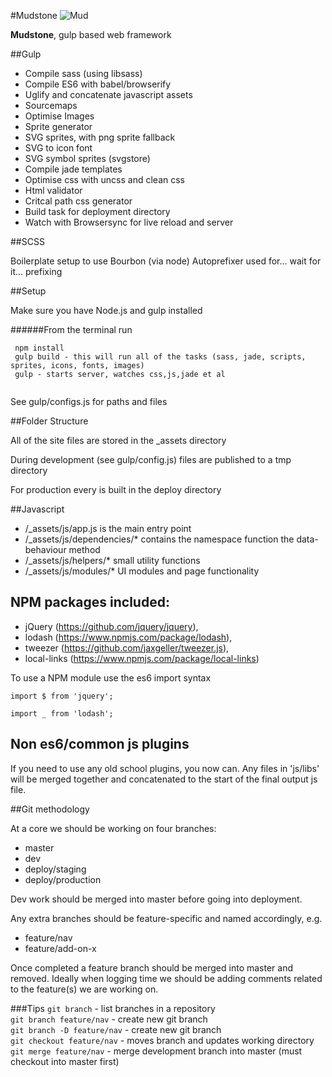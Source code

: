 #Mudstone
![Mud](http://ournameismud.co.uk/css/images/maps-icon.png)

**Mudstone**, gulp based web framework

##Gulp 

* Compile sass (using libsass)
* Compile ES6 with babel/browserify
* Uglify and concatenate javascript assets
* Sourcemaps
* Optimise Images
* Sprite generator
* SVG sprites, with png sprite fallback
* SVG to icon font
* SVG symbol sprites (svgstore)
* Compile jade templates
* Optimise css with uncss and clean css
* Html validator
* Critcal path css generator
* Build task for deployment directory
* Watch with Browsersync for live reload and server

##SCSS 

Boilerplate setup to use Bourbon (via node)
Autoprefixer used for... wait for it... prefixing

##Setup

Make sure you have Node.js and gulp installed 

######From the terminal run
```
 npm install
 gulp build - this will run all of the tasks (sass, jade, scripts, sprites, icons, fonts, images)
 gulp - starts server, watches css,js,jade et al
 
```

See gulp/configs.js for paths and files

##Folder Structure

All of the site files are stored in the _assets directory

During development (see gulp/config.js) files are published to a tmp directory

For production every is built in the deploy directory

##Javascript

-  /_assets/js/app.js is the main entry point
-  /_assets/js/dependencies/* contains the namespace function the data-behaviour method
-  /_assets/js/helpers/* small utility functions
-  /_assets/js/modules/* UI modules and page functionality

## NPM packages included:

- jQuery (https://github.com/jquery/jquery), 
- lodash (https://www.npmjs.com/package/lodash), 
- tweezer (https://github.com/jaxgeller/tweezer.js), 
- local-links (https://www.npmjs.com/package/local-links)

To use a NPM module use the es6 import syntax

`import $ from 'jquery';`

`import _ from 'lodash';`


## Non es6/common js plugins

If you need to use any old school plugins, you now can.  Any files in 'js/libs' will be merged together and concatenated to the start of the final output js file.

##Git methodology

At a core we should be working on four branches:

- master
- dev
- deploy/staging
- deploy/production

Dev work should be merged into master before going into deployment.

Any extra branches should be feature-specific and named accordingly, e.g. 

- feature/nav
- feature/add-on-x

Once completed a feature branch should be merged into master and removed. Ideally when logging time we should be adding comments related to the feature(s) we are working on.

###Tips
`git branch` - list branches in a repository  
`git branch feature/nav` - create new git branch  
`git branch -D feature/nav` - create new git branch  
`git checkout feature/nav` - moves branch and updates working directory  
`git merge feature/nav` - merge development branch into master (must checkout into master first)  